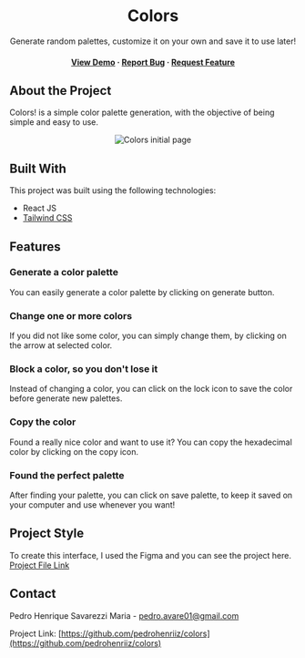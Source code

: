﻿<div align="center">

  <h1>Colors</h1>
  
  <p>
   Generate random palettes, customize it on your own and save it to use later! 
  </p>
  
  <h4>
    <a href="https://pedrohenriiz.github.io/colors/" target="_blank">View Demo</a>
    <span> · </span>
    <a href="https://github.com/pedrohenriiz/colors/issues/" target="_blank">Report Bug</a>
    <span> · </span>
    <a href="https://github.com/pedrohenriiz/colors/issues/" target="_blank">Request Feature</a>
  </h4>
</div>

## About the Project

<span>Colors! is a simple color palette generation, with the objective of being simple and easy to use. </span>

<div align="center"> 
  <img src="assets/project-image.png" alt="Colors initial page" />
</div>

## Built With

<span>This project was built using the following technologies:</span>

- <span>React JS</span>
- <a href="https://tailwindcss.com/" target="_blank">Tailwind CSS</a>

## Features

### Generate a color palette

<span>You can easily generate a color palette by clicking on generate button.</span>

### Change one or more colors

<span>If you did not like some color, you can simply change them, by clicking on the arrow at selected color.</span>

### Block a color, so you don't lose it

<span>Instead of changing a color, you can click on the lock icon to save the color before generate new palettes.</span><br/>

### Copy the color

<span>Found a really nice color and want to use it? You can copy the hexadecimal color by clicking on the copy icon.</span>

### Found the perfect palette

<span>After finding your palette, you can click on save palette, to keep it saved on your computer and use whenever you want!</span>

## Project Style

<span>To create this interface, I used the Figma and you can see the project here.</span><br/>
[Project File Link](https://www.figma.com/file/hhKcOORIQTv9y9GhNec7HA/Colors!?node-id=2%3A2)

## Contact

Pedro Henrique Savarezzi Maria - pedro.avare01@gmail.com

Project Link: [https://github.com/pedrohenriiz/colors](https://github.com/pedrohenriiz/colors)
